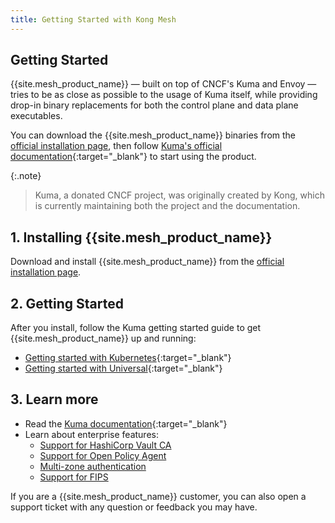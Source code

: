 ```yaml
---
title: Getting Started with Kong Mesh
---
```


## Getting Started

{{site.mesh_product_name}} &mdash; built on top of CNCF's Kuma and Envoy &mdash;
 tries to be as close as possible to the usage of Kuma itself, while providing
 drop-in binary replacements for both the control plane and data plane
 executables.

You can download the {{site.mesh_product_name}} binaries from the
[official installation page](/mesh/{{page.release}}/install), then follow
[Kuma's official documentation](https://kuma.io/docs){:target="_blank"} to start using the product.

{:.note}
> Kuma, a donated CNCF project, was originally created by Kong, which is
currently maintaining both the project and the documentation.

## 1. Installing {{site.mesh_product_name}}

Download and install {{site.mesh_product_name}} from the
[official installation page](/mesh/{{page.release}}/install).

## 2. Getting Started

After you install, follow the Kuma getting started guide to get
{{site.mesh_product_name}} up and running:

* [Getting started with Kubernetes](https://kuma.io/docs/latest/quickstart/kubernetes/){:target="_blank"}
* [Getting started with Universal](https://kuma.io/docs/latest/quickstart/universal/){:target="_blank"}

## 3. Learn more

* Read the [Kuma documentation](https://kuma.io/docs/){:target="_blank"}
* Learn about enterprise features:
  * [Support for HashiCorp Vault CA](/mesh/{{page.release}}/features/vault/)
  * [Support for Open Policy Agent](/mesh/{{page.release}}/features/opa/)
  * [Multi-zone authentication](/mesh/{{page.release}}/features/kds-auth/)
  * [Support for FIPS](/mesh/{{page.release}}/features/fips-support/)

If you are a {{site.mesh_product_name}} customer, you can also open a support
ticket with any question or feedback you may have.
